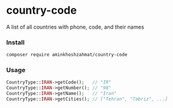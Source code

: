 # country-code
A list of all countries with phone, code, and their names

### Install
```bash
composer require aminkhoshzahmat/country-code
````

### Usage
```php
CountryType::IRAN->getCode();   // "IR"
CountryType::IRAN->getNumber(); // "98"
CountryType::IRAN->getName();   // "Iran"
CountryType::IRAN->getCities(); // ["Tehran", "Tabriz", ...]
```
